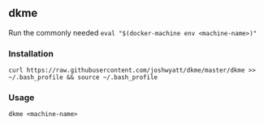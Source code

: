 ## dkme

Run the commonly needed `eval "$(docker-machine env <machine-name>)"`

### Installation

`curl https://raw.githubusercontent.com/joshwyatt/dkme/master/dkme >> ~/.bash_profile && source ~/.bash_profile`

### Usage

`dkme <machine-name>`

